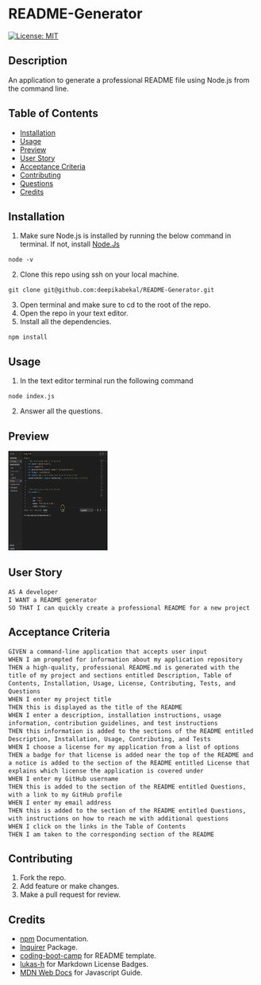 # README-Generator
[![License: MIT](https://img.shields.io/badge/License-MIT-yellow.svg)](https://opensource.org/licenses/MIT)

## Description
An application to generate a professional README file using Node.js from the command line.

## Table of Contents
* [Installation](#installation)
* [Usage](#usage)
* [Preview](#preview)
* [User Story](#userstory)
* [Acceptance Criteria](#acceptancecriteria)
* [Contributing](#contributing)
* [Questions](#questions)
* [Credits](#credits)

## Installation
1. Make sure Node.js is installed by running the below command in terminal. If not, install [Node.Js](https://nodejs.org/en/)
```
node -v
```
2. Clone this repo using ssh on your local machine.
```
git clone git@github.com:deepikabekal/README-Generator.git
```
3. Open terminal and make sure to cd to the root of the repo.
4. Open the repo in your text editor.
5. Install all the dependencies.
```
npm install
```

## Usage
1. In the text editor terminal run the following command
```
node index.js
```
2. Answer all the questions. 

## Preview
<img src="assets/images/Walkthrough.gif" width=200 height = 200>

## User Story
```
AS A developer
I WANT a README generator
SO THAT I can quickly create a professional README for a new project
```

## Acceptance Criteria
```
GIVEN a command-line application that accepts user input
WHEN I am prompted for information about my application repository
THEN a high-quality, professional README.md is generated with the title of my project and sections entitled Description, Table of Contents, Installation, Usage, License, Contributing, Tests, and Questions
WHEN I enter my project title
THEN this is displayed as the title of the README
WHEN I enter a description, installation instructions, usage information, contribution guidelines, and test instructions
THEN this information is added to the sections of the README entitled Description, Installation, Usage, Contributing, and Tests
WHEN I choose a license for my application from a list of options
THEN a badge for that license is added near the top of the README and a notice is added to the section of the README entitled License that explains which license the application is covered under
WHEN I enter my GitHub username
THEN this is added to the section of the README entitled Questions, with a link to my GitHub profile
WHEN I enter my email address
THEN this is added to the section of the README entitled Questions, with instructions on how to reach me with additional questions
WHEN I click on the links in the Table of Contents
THEN I am taken to the corresponding section of the README
```

## Contributing
1. Fork the repo.
2. Add feature or make changes.
3. Make a pull request for review.

## Credits
* [npm](https://docs.npmjs.com/) Documentation.
* [Inquirer](https://www.npmjs.com/package/inquirer) Package.
* [coding-boot-camp](https://github.com/coding-boot-camp/potential-enigma/blob/master/readme-guide.md) for README template.
* [lukas-h](https://gist.github.com/lukas-h/2a5d00690736b4c3a7ba) for Markdown License Badges.
* [MDN Web Docs](https://developer.mozilla.org/en-US/) for Javascript Guide.


